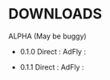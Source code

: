 DOWNLOADS
=========

ALPHA (May be buggy)

- 0.1.0
      Direct : 
      AdFly  :
      
- 0.1.1
      Direct : 
      AdFly  :
